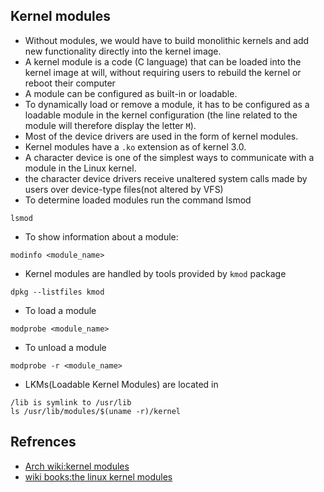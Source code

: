 ## Kernel modules
- Without modules, we would have to build monolithic kernels and add new functionality directly into the kernel image.
- A kernel module is a code (C language) that can be loaded into the kernel image at will, without requiring users to rebuild the kernel or reboot their computer
- A module can be configured as built-in or loadable.
- To dynamically load or remove a module, it has to be configured as a loadable module in the kernel configuration (the line related to the module will therefore display the letter `M`).
- Most of the device drivers are used in the form of kernel modules.
- Kernel modules have a `.ko` extension as of kernel 3.0. 
- A character device is one of the simplest ways to communicate with a module in the Linux kernel.
- the character device drivers receive unaltered system calls made by users over device-type files(not altered by VFS)
- To determine loaded modules run the command lsmod
```shell
lsmod
```
- To show information about a module: 
```shell
modinfo <module_name>
```
- Kernel modules are handled by tools provided by `kmod` package
```shell
dpkg --listfiles kmod
```
- To load a module
```shell
modprobe <module_name>
```
- To unload a module
```shell
modprobe -r <module_name>
```
- LKMs(Loadable Kernel Modules) are located in
```shell
/lib is symlink to /usr/lib 
ls /usr/lib/modules/$(uname -r)/kernel
```


## Refrences
- [Arch wiki:kernel modules](https://wiki.archlinux.org/title/Kernel_module)
- [wiki books:the linux kernel modules](https://en.wikibooks.org/wiki/The_Linux_Kernel/Modules)
